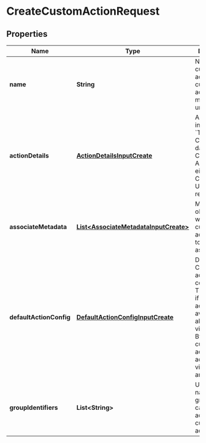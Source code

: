 

# CreateCustomActionRequest


## Properties

| Name | Type | Description | Notes |
|------------ | ------------- | ------------- | -------------|
|**name** | **String** | Name of the custom action. The custom action name must be unique. |  |
|**actionDetails** | [**ActionDetailsInputCreate**](ActionDetailsInputCreate.md) | Action details includes &#x60;Type&#x60; and Configuration data for Custom Actions, either Callback or URL is required. |  |
|**associateMetadata** | [**List&lt;AssociateMetadataInputCreate&gt;**](AssociateMetadataInputCreate.md) | Metadata objects to which the custom action needs to be associated. |  [optional] |
|**defaultActionConfig** | [**DefaultActionConfigInputCreate**](DefaultActionConfigInputCreate.md) | Default Custom action configuration. This includes if the custom action is available on all visualizations. By default, a custom action is added to all visualizations and Answers. |  [optional] |
|**groupIdentifiers** | **List&lt;String&gt;** | Unique ID or name of the groups that can view and access the custom action. |  [optional] |



